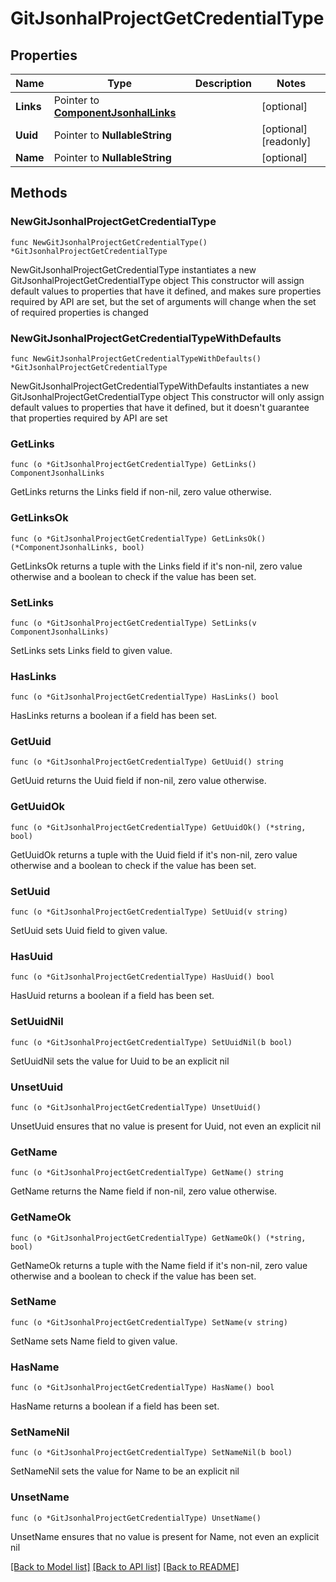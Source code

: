 # GitJsonhalProjectGetCredentialType

## Properties

Name | Type | Description | Notes
------------ | ------------- | ------------- | -------------
**Links** | Pointer to [**ComponentJsonhalLinks**](ComponentJsonhalLinks.md) |  | [optional] 
**Uuid** | Pointer to **NullableString** |  | [optional] [readonly] 
**Name** | Pointer to **NullableString** |  | [optional] 

## Methods

### NewGitJsonhalProjectGetCredentialType

`func NewGitJsonhalProjectGetCredentialType() *GitJsonhalProjectGetCredentialType`

NewGitJsonhalProjectGetCredentialType instantiates a new GitJsonhalProjectGetCredentialType object
This constructor will assign default values to properties that have it defined,
and makes sure properties required by API are set, but the set of arguments
will change when the set of required properties is changed

### NewGitJsonhalProjectGetCredentialTypeWithDefaults

`func NewGitJsonhalProjectGetCredentialTypeWithDefaults() *GitJsonhalProjectGetCredentialType`

NewGitJsonhalProjectGetCredentialTypeWithDefaults instantiates a new GitJsonhalProjectGetCredentialType object
This constructor will only assign default values to properties that have it defined,
but it doesn't guarantee that properties required by API are set

### GetLinks

`func (o *GitJsonhalProjectGetCredentialType) GetLinks() ComponentJsonhalLinks`

GetLinks returns the Links field if non-nil, zero value otherwise.

### GetLinksOk

`func (o *GitJsonhalProjectGetCredentialType) GetLinksOk() (*ComponentJsonhalLinks, bool)`

GetLinksOk returns a tuple with the Links field if it's non-nil, zero value otherwise
and a boolean to check if the value has been set.

### SetLinks

`func (o *GitJsonhalProjectGetCredentialType) SetLinks(v ComponentJsonhalLinks)`

SetLinks sets Links field to given value.

### HasLinks

`func (o *GitJsonhalProjectGetCredentialType) HasLinks() bool`

HasLinks returns a boolean if a field has been set.

### GetUuid

`func (o *GitJsonhalProjectGetCredentialType) GetUuid() string`

GetUuid returns the Uuid field if non-nil, zero value otherwise.

### GetUuidOk

`func (o *GitJsonhalProjectGetCredentialType) GetUuidOk() (*string, bool)`

GetUuidOk returns a tuple with the Uuid field if it's non-nil, zero value otherwise
and a boolean to check if the value has been set.

### SetUuid

`func (o *GitJsonhalProjectGetCredentialType) SetUuid(v string)`

SetUuid sets Uuid field to given value.

### HasUuid

`func (o *GitJsonhalProjectGetCredentialType) HasUuid() bool`

HasUuid returns a boolean if a field has been set.

### SetUuidNil

`func (o *GitJsonhalProjectGetCredentialType) SetUuidNil(b bool)`

 SetUuidNil sets the value for Uuid to be an explicit nil

### UnsetUuid
`func (o *GitJsonhalProjectGetCredentialType) UnsetUuid()`

UnsetUuid ensures that no value is present for Uuid, not even an explicit nil
### GetName

`func (o *GitJsonhalProjectGetCredentialType) GetName() string`

GetName returns the Name field if non-nil, zero value otherwise.

### GetNameOk

`func (o *GitJsonhalProjectGetCredentialType) GetNameOk() (*string, bool)`

GetNameOk returns a tuple with the Name field if it's non-nil, zero value otherwise
and a boolean to check if the value has been set.

### SetName

`func (o *GitJsonhalProjectGetCredentialType) SetName(v string)`

SetName sets Name field to given value.

### HasName

`func (o *GitJsonhalProjectGetCredentialType) HasName() bool`

HasName returns a boolean if a field has been set.

### SetNameNil

`func (o *GitJsonhalProjectGetCredentialType) SetNameNil(b bool)`

 SetNameNil sets the value for Name to be an explicit nil

### UnsetName
`func (o *GitJsonhalProjectGetCredentialType) UnsetName()`

UnsetName ensures that no value is present for Name, not even an explicit nil

[[Back to Model list]](../README.md#documentation-for-models) [[Back to API list]](../README.md#documentation-for-api-endpoints) [[Back to README]](../README.md)


